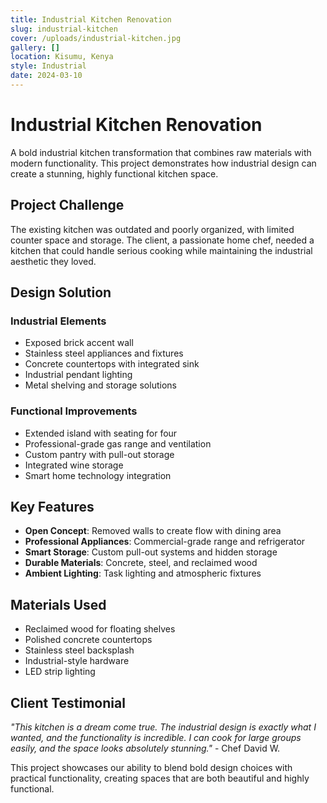 ```yaml
---
title: Industrial Kitchen Renovation
slug: industrial-kitchen
cover: /uploads/industrial-kitchen.jpg
gallery: []
location: Kisumu, Kenya
style: Industrial
date: 2024-03-10
---
```


# Industrial Kitchen Renovation

A bold industrial kitchen transformation that combines raw materials with modern functionality. This project demonstrates how industrial design can create a stunning, highly functional kitchen space.

## Project Challenge

The existing kitchen was outdated and poorly organized, with limited counter space and storage. The client, a passionate home chef, needed a kitchen that could handle serious cooking while maintaining the industrial aesthetic they loved.

## Design Solution

### Industrial Elements
- Exposed brick accent wall
- Stainless steel appliances and fixtures
- Concrete countertops with integrated sink
- Industrial pendant lighting
- Metal shelving and storage solutions

### Functional Improvements
- Extended island with seating for four
- Professional-grade gas range and ventilation
- Custom pantry with pull-out storage
- Integrated wine storage
- Smart home technology integration

## Key Features

- **Open Concept**: Removed walls to create flow with dining area
- **Professional Appliances**: Commercial-grade range and refrigerator
- **Smart Storage**: Custom pull-out systems and hidden storage
- **Durable Materials**: Concrete, steel, and reclaimed wood
- **Ambient Lighting**: Task lighting and atmospheric fixtures

## Materials Used

- Reclaimed wood for floating shelves
- Polished concrete countertops
- Stainless steel backsplash
- Industrial-style hardware
- LED strip lighting

## Client Testimonial

*"This kitchen is a dream come true. The industrial design is exactly what I wanted, and the functionality is incredible. I can cook for large groups easily, and the space looks absolutely stunning."* - Chef David W.

This project showcases our ability to blend bold design choices with practical functionality, creating spaces that are both beautiful and highly functional.
